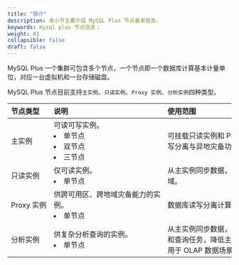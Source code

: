 ```yaml
---
title: "简介"
description: 本小节主要介绍 MySQL Plus 节点基本信息。 
keywords: mysql plus 节点信息；
weight: 01
collapsible: false
draft: false
---
```



MySQL Plus 一个集群可包含多个节点，一个节点即一个数据库计算基本计量单位，对应一台虚拟机和一台存储磁盘。

MySQL Plus 节点目前支持`主实例`、`只读实例`、`Proxy 实例`、`分析实例`四种类型。

|<span style="display:inline-block;width:80px">节点类型</span> |<span style="display:inline-block;width:240px">说明</span>|<span style="display:inline-block;width:280px">使用范围</span> |
|:----|:----|:----|
|主实例   |  可读可写实例。 <li>单节点  <li>双节点   <li>三节点 |可挂载只读实例和 Proxy 实例，实现读写分离与异地灾备功能。|
|只读实例  |   仅可读实例。  <li>单节点   | 从主实例同步数据，只能与主实例同区域。|
|Proxy 实例  |  供跨可用区、跨地域灾备能力的实例。   <li>单节点  | 数据库读写分离计算节点。|
|分析实例  |   供复杂分析查询的实例。    <li>单节点 | 从主实例同步数据，承担复杂数据分析和查询任务，降低主实例节点负载，适用于 OLAP 数据场景。|

